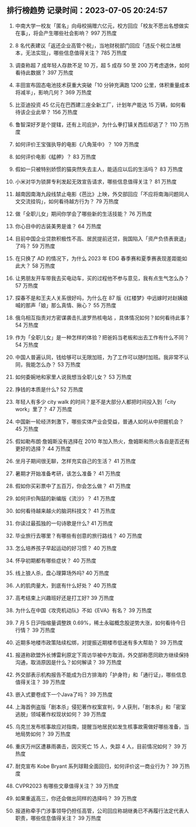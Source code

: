 
## 排行榜趋势 记录时间：2023-07-05 20:24:57
  
  1. 中南大学一校友「匿名」向母校捐赠六亿元，校方回应「校友不愿出名想做实在事」，将会产生哪些社会影响？ 997 万热度
    
  2. 8 名代表建议「返还企业高管个税」，当地财税部门回应「违反个税立法根本，无法实现」，哪些信息值得关注？ 785 万热度
    
  3. 调查称超 7 成年轻人存款不足 10 万，超 5 成存 50 至 200 万考虑退休，如何看待此数据？ 397 万热度
    
  4. 丰田宣布固态电池技术获重大突破「10 分钟充满跑 1200 公里，体积重量成本将减半」，影响几何？ 369 万热度
    
  5. 比亚迪投资 45 亿元在巴西建三座全新工厂，计划年产能达 15 万辆，如何看待该企业此举？ 156 万热度
    
  6. 鲁智深好歹是个提辖，还有上司庇护，为什么拳打镇关西后却逃了？ 110 万热度
    
  7. 如何评价王宝强执导的电影《八角笼中》？ 109 万热度
    
  8. 如何评价电影《艋舺》？ 83 万热度
    
  9. 假如一只被特别娇惯的猫突然失去主人，能适应以后的生活吗？ 83 万热度
    
  10. 小米对华为锁屏专利发起无效宣告请求，哪些信息值得关注？ 81 万热度
    
  11. 越南因南海九段线禁止电影《芭比》上映，外交部回应「不应将南海问题同人文交流挂钩」，如何看待越方行为？ 79 万热度
    
  12. 做「全职儿女」期间你学会了哪些新的生活技能？ 76 万热度
    
  13. 你心目中的古装美男是谁？ 64 万热度
    
  14. 目前中国企业贷款积极性不高、居民提前还贷，我国陷入「资产负债表衰退」了吗？ 59 万热度
    
  15. 在只换了 AD 的情况下，为什么 2023 年 EDG 春季赛和夏季赛表现差距能如此大？ 58 万热度
    
  16. 让男朋友开车带我去买电动车，买的过程他不参与意见，我有点生气怎么办？ 57 万热度
    
  17. 探春不是和王夫人关系很好吗，为什么在 87 版《红楼梦》中远嫁时对赵姨娘喊的那声「娘」那么真情、揪心？ 55 万热度
    
  18. 俄乌相互指责对方密谋袭击扎波罗热核电站 ，具体情况如何？如何看待此事？ 54 万热度
    
  19. 作为「全职儿女」是一种怎样的体验？把爸妈当老板和出去工作有什么不同？ 54 万热度
    
  20. 中国人普遍认同，钱给够可以无限加班，为了工作可以随时加班。我非常不认同，我能怎么办？ 53 万热度
    
  21. 如何委婉地和家里人说我想当全职儿女？ 53 万热度
    
  22. 挣钱的本质是什么? 52 万热度
    
  23. 年轻人有多少 city walk 的时间？是不是大部分人都把时间投入到「city work」里了？ 47 万热度
    
  24. 中国新一轮经济刺激下，哪些实体产业会受益，普通人如何从中把握机会？ 45 万热度
    
  25. 假如勒布朗·詹姆斯没有选择在 2010 年加入热火，詹姆斯和热火各自是否还有更好的选择？ 44 万热度
    
  26. 坐月子期间很无聊，怎样充实自己的生活？ 41 万热度
    
  27. 暑期才开始准备考研，该怎么准备？ 41 万热度
    
  28. 假如你买彩票中了五百万，你会怎么做？ 41 万热度
    
  29. 如何评价陶喆的新编版《流沙》？ 41 万热度
    
  30. 如何看待越来越火的脑洞科技文？ 41 万热度
    
  31. 你读过最孤独的一句诗歌是什么? 41 万热度
    
  32. 毕业旅行去哪里？有哪些有创意的旅行路线？ 40 万热度
    
  33. 怎么培养孩子早起运动的好习惯？ 40 万热度
    
  34. 怀孕初期都有哪些症状？ 40 万热度
    
  35. 线上狼人杀，盘心理算场外吗? 40 万热度
    
  36. 人的肌肉量大，到底有什么好处？ 40 万热度
    
  37. 高考结束上兴趣班好还是打工好? 39 万热度
    
  38. 为什么在中国《攻壳机动队》不如《EVA》有名？ 39 万热度
    
  39. 7 月 5 日沪指缩量调整跌 0.69%，稀土永磁概念股逆势大涨，如何看待今日行情？ 39 万热度
    
  40. 近期多地楼市政策陆续松绑，对提振近期楼市低迷有多大帮助？ 39 万热度
    
  41. 报道称欧盟外长博雷利原定下周访华被中方取消，外交部称愿同欧方继续保持沟通，取消原因是什么？如何解读？ 39 万热度
    
  42. 外交部表示机构报告不能成为日方排海的「护身符」和「通行证」，哪些信息值得关注？ 39 万热度
    
  43. 嵌入式要卷成下一个Java了吗？ 39 万热度
    
  44. 上海首例盗版「剧本杀」侵犯著作权案宣判，9 人获刑，「剧本杀」和「密室逃脱」领域著作权现状如何？ 39 万热度
    
  45. 乌克兰发布核事故应对指南，提醒当地居民如发生核事故需做好哪些准备，当地局势如何？ 39 万热度
    
  46. 重庆万州区遭暴雨袭击，因灾死亡 15 人，失踪 4 人，目前情况如何？ 39 万热度
    
  47. 耐克宣布 Kobe Bryant 系列球鞋全面回归，如何评价这一商业行为？ 39 万热度
    
  48. CVPR2023 有哪些文章值得关注？ 39 万热度
    
  49. 如果重返高三，你还会做出同样的选择吗？ 39 万热度
    
  50. 报道称牵手门涉事领导仍担任高管，公司回应称胡继勇已不再履行法定代表人职责，哪些信息值得关注？ 39 万热度
    